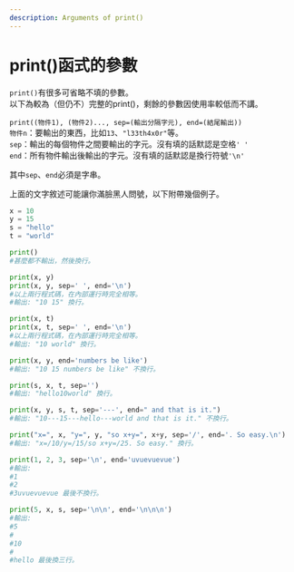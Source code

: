 ```yaml
---
description: Arguments of print()
---
```


# print()函式的參數

`print()`有很多可省略不填的參數。\
以下為較為（但仍不）完整的print()，剩餘的參數因使用率較低而不講。

`print((物件1), (物件2)..., sep=(輸出分隔字元), end=(結尾輸出))`\
`物件n`：要輸出的東西，比如`13`、`"l33th4x0r"`等。\
`sep`：輸出的每個物件之間要輸出的字元。沒有填的話默認是空格`' '`\
`end`：所有物件輸出後輸出的字元。沒有填的話默認是換行符號`'\n'`

其中`sep`、`end`必須是字串。

上面的文字敘述可能讓你滿臉黑人問號，以下附帶幾個例子。

```python
x = 10
y = 15
s = "hello"
t = "world"

print()
#甚麼都不輸出，然後換行。

print(x, y) 
print(x, y, sep=' ', end='\n')
#以上兩行程式碼，在內部運行時完全相等。
#輸出: "10 15" 換行。

print(x, t) 
print(x, t, sep=' ', end='\n')
#以上兩行程式碼，在內部運行時完全相等。
#輸出: "10 world" 換行。

print(x, y, end='numbers be like') 
#輸出: "10 15 numbers be like" 不換行。

print(s, x, t, sep='') 
#輸出: "hello10world" 換行。

print(x, y, s, t, sep='---', end=" and that is it.")
#輸出: "10---15---hello---world and that is it." 不換行。

print("x=", x, "y=", y, "so x+y=", x+y, sep='/', end='. So easy.\n')
#輸出: "x=/10/y=/15/so x+y=/25. So easy." 換行。

print(1, 2, 3, sep='\n', end='uvuevuevue')
#輸出:
#1
#2
#3uvuevuevue 最後不換行。

print(5, x, s, sep='\n\n', end='\n\n\n')
#輸出:
#5
#
#10
#
#hello 最後換三行。
```
